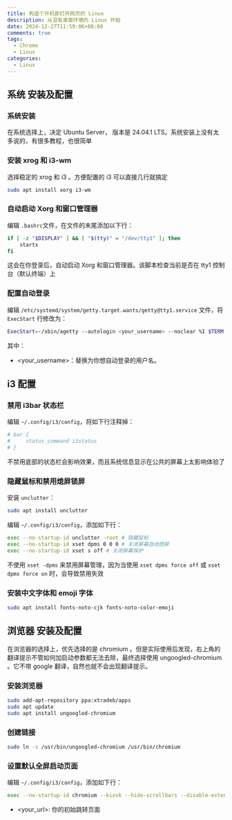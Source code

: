 ```yaml
---
title: 构造个开机即打开网页的 Linux
description: 从没有桌面环境的 Linux 开始
date: 2024-12-27T11:59:06+08:00
comments: true
tags:
  - Chrome
  - Linux
categories:
  - Linux
---
```


## 系统 安装及配置

### 系统安装

在系统选择上，决定 Ubuntu Server， 版本是 24.04.1 LTS。系统安装上没有太多说的，有很多教程，也很简单

### 安装 xrog 和 i3-wm

选择稳定的 xrog 和 i3 。方便配置的 i3 可以直接几行就搞定

```bash
sudo apt install xorg i3-wm
```

### 自动启动 Xorg 和窗口管理器

编辑 `.bashrc`文件，在文件的末尾添加以下行：

```bash
if [ -z "$DISPLAY" ] && [ "$(tty)" = "/dev/tty1" ]; then
    startx
fi
```

这会在你登录后，自动启动 Xorg 和窗口管理器。该脚本检查当前是否在 tty1 控制台（默认终端）上

### 配置自动登录

编辑 `/etc/systemd/system/getty.target.wants/getty@tty1.service` 文件，将 `ExecStart` 行修改为：

```bash
ExecStart=-/sbin/agetty --autologin <your_username> --noclear %I $TERM
```

其中：

- <your_username>：替换为你想自动登录的用户名。

## i3 配置

### 禁用 i3bar 状态栏

编辑 `~/.config/i3/config`，将如下行注释掉：

```bash
# bar {
#     status_command i3status
# }
```

不禁用底部的状态栏会影响效果，而且系统信息显示在公共的屏幕上太影响体验了

### 隐藏鼠标和禁用熄屏锁屏

安装 `unclutter`：

```bash
sudo apt install unclutter
```

编辑 `~/.config/i3/config`，添加如下行：

```bash
exec --no-startup-id unclutter -root # 隐藏鼠标
exec --no-startup-id xset dpms 0 0 0 # 关闭屏幕自动熄屏
exec --no-startup-id xset s off # 关闭屏幕保护
```

不使用 `xset -dpms` 来禁用屏幕管理，因为当使用 `xset dpms force off` 或 `xset dpms force on` 时，会导致禁用失效

### 安装中文字体和 emoji 字体

```bash
sudo apt install fonts-noto-cjk fonts-noto-color-emoji
```

## 浏览器 安装及配置

在浏览器的选择上，优先选择的是 chromium 。但是实际使用后发现，右上角的翻译提示不管如何加启动参数都无法去除，最终选择使用 ungoogled-chromium 。它不带 google 翻译，自然也就不会出现翻译提示。

### 安装浏览器

```bash
sudo add-apt-repository ppa:xtradeb/apps
sudo apt update
sudo apt install ungoogled-chromium
```

### 创建链接

```bash
sudo ln -s /usr/bin/ungoogled-chromium /usr/bin/chromium
```

### 设置默认全屏启动页面

编辑 `~/.config/i3/config`，添加如下行：

```bash
exec --no-startup-id chromium --kiosk --hide-scrollbars --disable-extensions --disable-translate --app=<your_url>
```

- <your_url>: 你的初始跳转页面
